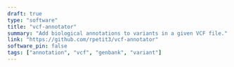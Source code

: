 ```yaml
---
draft: true
type: "software"
title: "vcf-annotator"
summary: "Add biological annotations to variants in a given VCF file."
link: "https://github.com/rpetit3/vcf-annotator"
software_pin: false
tags: ["annotation", "vcf", "genbank", "variant"]
---
```

